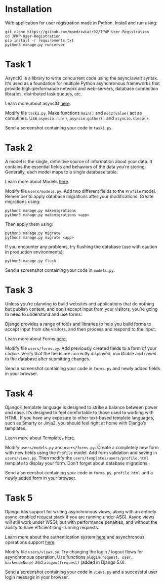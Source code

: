# Installation

Web application for user registration made in Python. Install and run using:

```
git clone https://github.com/mpedziwiatr02/JPWP-User-Registration
cd JPWP-User-Registration
pip install -r requirements.txt
python3 manage.py runserver
```

# Task 1

AsyncIO is a library to write concurrent code using the async/await syntax. It's used as a foundation for multiple Python asynchronous frameworks that provide high-performance network and web-servers, database connection libraries, distributed task queues, etc.

Learn more about asyncIO [here](https://docs.python.org/3/library/asyncio.html).

Modify file `task1.py`. Make functions `main()` and `mecz(value)` act as coroutines. Use `asyncio.run()`, `asyncio.gather()` and `asyncio.sleep()`.

Send a screenshot containing your code in `task1.py`.

# Task 2

A model is the single, definitive source of information about your data. It contains the essential fields and behaviors of the data you’re storing. Generally, each model maps to a single database table.

Learn more about Models [here](https://docs.djangoproject.com/en/5.0/topics/db/models/).

Modify file `users/models.py`. Add two different fields to the `Profile` model. Remember to apply database migrations after your modifications. Create migrations using:

```
python3 manage.py makemigrations
python3 manage.py makemigrations <app>
```

Then apply them using:

```
python3 manage.py migrate
python3 manage.py migrate <app>
```

If you encounter any problems, try flushing the database (use with caution in production environments):

```
python3 manage.py flush
```

Send a screenshot containing your code in `models.py`.

# Task 3

Unless you’re planning to build websites and applications that do nothing but publish content, and don’t accept input from your visitors, you’re going to need to understand and use forms.

Django provides a range of tools and libraries to help you build forms to accept input from site visitors, and then process and respond to the input.

Learn more about Forms [here](https://docs.djangoproject.com/en/5.0/topics/forms/).

Modify file `users/forms.py`. Add previously created fields to a form of your choice. Verify that the fields are correctly displayed, modifiable and saved to the database after submitting changes.

Send a screenshot containing your code in `forms.py` and newly added fields in your browser.

# Task 4

Django’s template language is designed to strike a balance between power and ease. It’s designed to feel comfortable to those used to working with HTML. If you have any exposure to other text-based template languages, such as Smarty or Jinja2, you should feel right at home with Django’s templates.

Learn more about Templates [here](https://docs.djangoproject.com/en/5.0/ref/templates/language/).

Modify `users/models.py` and `users/forms.py`. Create a completely new form with new fields using the `Profile` model. Add form validation and saving in `users/views.py`. Then modify the `users/templates/users/profile.html` template to display your form. Don't forget about database migrations.

Send a screenshot containing your code in `forms.py`, `profile.html` and a newly added form in your browser.

# Task 5

Django has support for writing asynchronous views, along with an entirely async-enabled request stack if you are running under ASGI. Async views will still work under WSGI, but with performance penalties, and without the ability to have efficient long-running requests.

Learn more about the authentication system [here](https://docs.djangoproject.com/en/5.0/topics/auth/default/) and asynchronous operations support [here](https://docs.djangoproject.com/en/5.0/topics/async/).

Modify file `users/views.py`. Try changing the login / logout flows for asynchronous operation. Use functions `alogin(request, user, backend=None)` and `alogout(request)` (added in Django 5.0).

Send a screenshot containing your code in `views.py` and a successful user login message in your browser.
